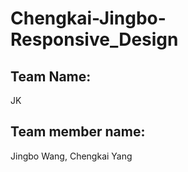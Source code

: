 # Chengkai-Jingbo-Responsive_Design


## Team Name:

JK

## Team member name:

Jingbo Wang, Chengkai Yang 
